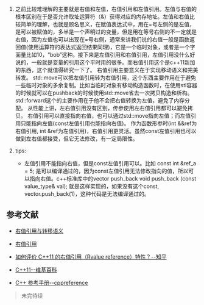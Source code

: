 1. 之前比较难理解的主要就是右值和左值，右值引用和左值引用。左值与右值的根本区别在于是否允许取址运算符（&）获得对应的内存地址。左值和右值比较简单的理解，也就是顾名思义，在赋值表达式中，用在=号左侧的是左值，是可以被赋值的，多半是一个声明过的变量，但是用在等号右侧的不一定就是右值，因为左值也可以出现在=号右侧，通常来讲我们说的右值一般是函数返回值(使用运算符的表达式返回结果同理)，它是一个临时对象，或者是一个字面量比如10，“bob”这种。接下来是左值引用和右值引用，左值引用没什么好说的，一般就是变量的引用这个平时用的很多。而右值引用这个是c++11新加的东西，这个就值得研究一下了。
右值引用主要意义在于实现移动语义和完美转发。
std::move可以把左值引用转为右值引用，这个东西主要作用在于避免一些临时对象的多余复制。比如当临时对象有移动构造函数时，在使用stl容器的时候就可以在pushback的时候使用std::move省去一次拷贝构造和析构。
std::forward这个的主要作用在于他不会把右值转换为左值，避免了内存分配。
从性能上讲，左右值引用没有区别，传参使用左右值引用都可以避免拷贝。
右值引用可以直接指向右值，也可以通过std::move指向左值；而左值引用只能指向左值(const左值引用也能指向右值)。
作为函数形参时(int &&ref为右值引用, int &ref为左值引用)，右值引用更灵活。虽然const左值引用也可以做到左右值都接受，但它无法修改，有一定局限性。

2. tips:
    - 左值引用不能指向右值，但是const左值引用可以。比如 const int &ref_a = 5; 是可以编译通过的，因为const左值引用无法修改指向的值，所以可以指向右值。c++标准库中的vector push_back void push_back (const value_type& val); 就是这样实现的，如果没有这个const, vector.push_back(1)，这种代码是无法编译通过的。
## 参考文献

- [右值引用与转移语义](https://www.ibm.com/developerworks/cn/aix/library/1307_lisl_c11/index.html)

- [右值引用](https://zh.m.wikipedia.org/zh-hans/%E5%8F%B3%E5%80%BC%E5%BC%95%E7%94%A8)

- [如何评价 C++11 的右值引用（Rvalue reference）特性？--知乎](https://www.zhihu.com/question/22111546)

- [C++11--维基百科](https://zh.wikipedia.org/wiki/C%2B%2B11#%E5%9F%B7%E8%A1%8C%E7%B7%92%E6%94%AF%E6%8F%B4)

- [C++ 参考手册--cppreference](https://zh.cppreference.com/w/cpp/utility/functional/function)


>未完待续